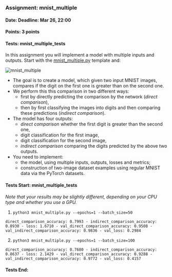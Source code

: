 ### Assignment: mnist_multiple
#### Date: Deadline: Mar 26, 22:00
#### Points: 3 points
#### Tests: mnist_multiple_tests

In this assignment you will implement a model with multiple inputs and outputs.
Start with the [mnist_multiple.py](https://github.com/ufal/npfl138/tree/master/labs/04/mnist_multiple.py)
template and:

![mnist_multiple](//ufal.mff.cuni.cz/~straka/courses/npfl138/2324/tasks/figures/mnist_multiple.svgz)

- The goal is to create a model, which given two input MNIST images, compares if the
  digit on the first one is greater than on the second one.
- We perform this this comparison in two different ways:
  - first by directly predicting the comparison by the network (_direct comparison_),
  - then by first classifying the images into digits and then comparing these predictions (_indirect comparison_).
- The model has four outputs:
  - _direct comparison_ whether the first digit is greater than the second one,
  - digit classification for the first image,
  - digit classification for the second image,
  - _indirect comparison_ comparing the digits predicted by the above two outputs.
- You need to implement:
  - the model, using multiple inputs, outputs, losses and metrics;
  - construction of two-image dataset examples using regular MNIST data via the PyTorch datasets.

#### Tests Start: mnist_multiple_tests
_Note that your results may be slightly different, depending on your CPU type and whether you use a GPU._

1. `python3 mnist_multiple.py --epochs=1 --batch_size=50`
```
direct_comparison_accuracy: 0.7993 - indirect_comparison_accuracy: 0.8930 - loss: 1.6710 - val_direct_comparison_accuracy: 0.9508 - val_indirect_comparison_accuracy: 0.9836 - val_loss: 0.2984
```

2. `python3 mnist_multiple.py --epochs=1 --batch_size=100`
```
direct_comparison_accuracy: 0.7680 - indirect_comparison_accuracy: 0.8637 - loss: 2.1429 - val_direct_comparison_accuracy: 0.9288 - val_indirect_comparison_accuracy: 0.9772 - val_loss: 0.4157
```
#### Tests End:
